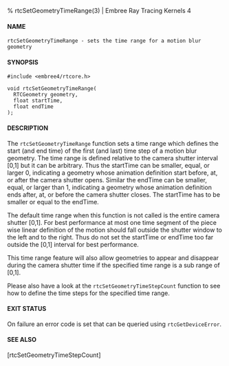 % rtcSetGeometryTimeRange(3) | Embree Ray Tracing Kernels 4

#### NAME

    rtcSetGeometryTimeRange - sets the time range for a motion blur geometry

#### SYNOPSIS

    #include <embree4/rtcore.h>

    void rtcSetGeometryTimeRange(
      RTCGeometry geometry,
      float startTime,
      float endTime
    );

#### DESCRIPTION

The `rtcSetGeometryTimeRange` function sets a time range which defines
the start (and end time) of the first (and last) time step of a motion
blur geometry. The time range is defined relative to the camera
shutter interval [0,1] but it can be arbitrary. Thus the startTime can
be smaller, equal, or larger 0, indicating a geometry whose animation
definition start before, at, or after the camera shutter
opens. Similar the endTime can be smaller, equal, or larger than 1,
indicating a geometry whose animation definition ends after, at, or
before the camera shutter closes. The startTime has to be smaller or
equal to the endTime.

The default time range when this function is not called is the entire
camera shutter [0,1]. For best performance at most one time segment of
the piece wise linear definition of the motion should fall outside the
shutter window to the left and to the right. Thus do not set the
startTime or endTime too far outside the [0,1] interval for best
performance.

This time range feature will also allow geometries to appear and
disappear during the camera shutter time if the specified time range
is a sub range of [0,1].

Please also have a look at the `rtcSetGeometryTimeStepCount` function
to see how to define the time steps for the specified time range.

#### EXIT STATUS

On failure an error code is set that can be queried using
`rtcGetDeviceError`.

#### SEE ALSO

[rtcSetGeometryTimeStepCount]

